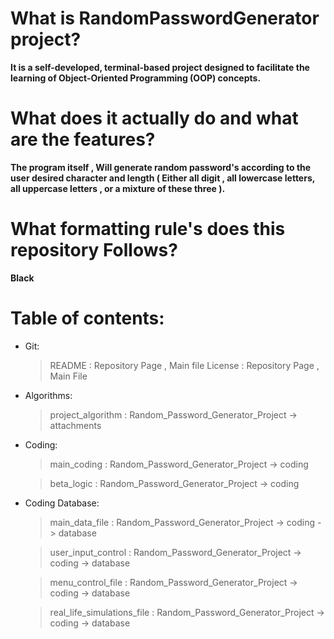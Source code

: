 # What is RandomPasswordGenerator project?
**It is a self-developed, terminal-based project designed to facilitate the learning of Object-Oriented Programming (OOP) concepts.**

# What does it actually do and what are the features?
**The program itself , Will generate random password's according to the user desired character and length ( Either all digit , all lowercase letters, all uppercase letters ,  or a mixture of these three ).**

# What formatting rule's does this repository Follows?
**Black**


# Table of contents:
- Git:
    > README : Repository Page , Main file
    > License : Repository Page , Main File


- Algorithms:
    > project_algorithm : Random_Password_Generator_Project -> attachments

    
- Coding:
    > main_coding : Random_Password_Generator_Project -> coding
    
    > beta_logic : Random_Password_Generator_Project -> coding

    
- Coding Database:
    > main_data_file : Random_Password_Generator_Project -> coding -> database
    
    > user_input_control : Random_Password_Generator_Project -> coding -> database
    
    > menu_control_file : Random_Password_Generator_Project -> coding -> database
    
    > real_life_simulations_file : Random_Password_Generator_Project -> coding -> database
